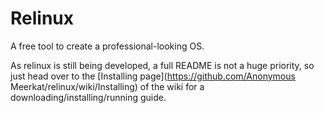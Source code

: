 Relinux
=======

A free tool to create a professional-looking OS.

As relinux is still being developed, a full README is not a huge priority,
so just head over to the [Installing page](https://github.com/Anonymous Meerkat/relinux/wiki/Installing) of the wiki for a downloading/installing/running guide.
